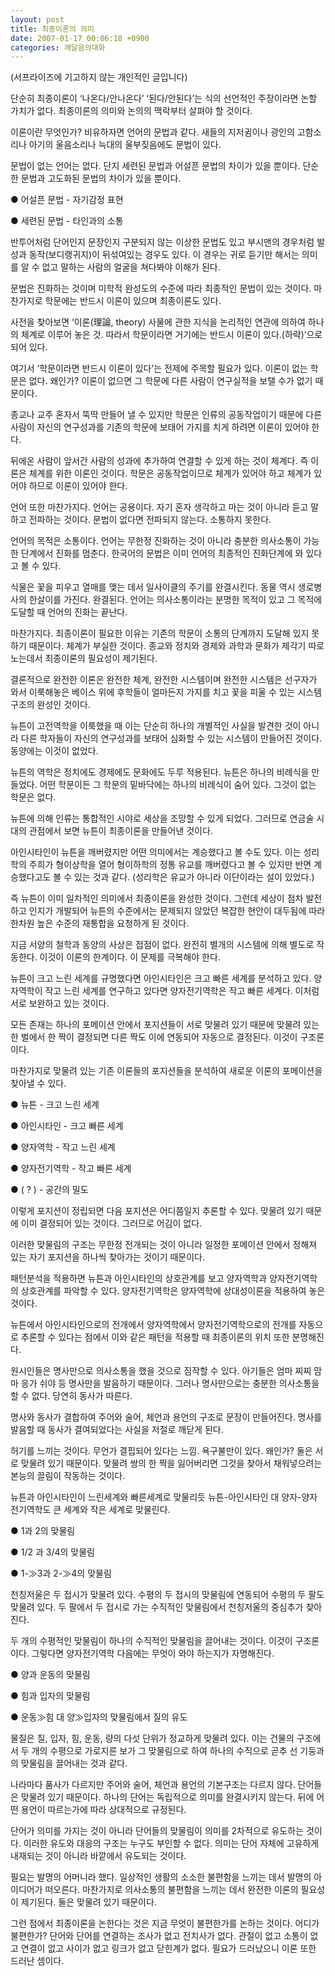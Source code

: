```yaml
---
layout: post
title: 최종이론의 의미
date: 2007-01-17 00:06:18 +0900
categories: 깨달음의대화
---
```

(서프라이즈에 기고하지 않는 개인적인 글입니다)
  

  
단순히 최종이론이 ‘나온다/안나온다’ ‘된다/안된다’는 식의 선언적인 주장이라면 논할 가치가 없다. 최종이론의 의미와 논의의 맥락부터 살펴야 할 것이다. 
  

  
이론이란 무엇인가? 비유하자면 언어의 문법과 같다. 새들의 지저귐이나 광인의 고함소리나 아기의 울음소리나 늑대의 울부짖음에도 문법이 있다. 
  

  
문법이 없는 언어는 없다. 단지 세련된 문법과 어설픈 문법의 차이가 있을 뿐이다. 단순한 문법과 고도화된 문법의 차이가 있을 뿐이다. 
  

  
● 어설픈 문법 - 자기감정 표현
  
● 세련된 문법 - 타인과의 소통
  

  
반투어처럼 단어인지 문장인지 구분되지 않는 이상한 문법도 있고 부시맨의 경우처럼 발성과 동작(보디랭귀지)이 뒤섞여있는 경우도 있다. 이 경우는 귀로 듣기만 해서는 의미를 알 수 없고 말하는 사람의 얼굴을 쳐다봐야 이해가 된다. 
  

  
문법은 진화하는 것이며 미학적 완성도의 수준에 따라 최종적인 문법이 있는 것이다. 마찬가지로 학문에는 반드시 이론이 있으며 최종이론도 있다. 
  

  
사전을 찾아보면 ‘이론(理論, theory) 사물에 관한 지식을 논리적인 연관에 의하여 하나의 체계로 이루어 놓은 것. 따라서 학문이라면 거기에는 반드시 이론이 있다.(하략)’으로 되어 있다.
  

  
여기서 ‘학문이라면 반드시 이론이 있다’는 전제에 주목할 필요가 있다. 이론이 없는 학문은 없다. 왜인가? 이론이 없으면 그 학문에 다른 사람이 연구실적을 보탤 수가 없기 때문이다. 
  

  
종교나 교주 혼자서 뚝딱 만들어 낼 수 있지만 학문은 인류의 공동작업이기 때문에 다른 사람이 자신의 연구성과를 기존의 학문에 보태어 가지를 치게 하려면 이론이 있어야 한다. 
  

  
뒤에온 사람이 앞서간 사람의 성과에 추가하여 연결할 수 있게 하는 것이 체계다. 즉 이론은 체계를 위한 이론인 것이다. 학문은 공동작업이므로 체계가 있어야 하고 체계가 있어야 하므로 이론이 있어야 한다. 
  

  
언어 또한 마찬가지다. 언어는 공용이다. 자기 혼자 생각하고 마는 것이 아니라 듣고 말하고 전파하는 것이다. 문법이 없다면 전파되지 않는다. 소통하지 못한다. 
  

  
언어의 목적은 소통이다. 언어는 무한정 진화하는 것이 아니라 충분한 의사소통이 가능한 단계에서 진화를 멈춘다. 한국어의 문법은 이미 언어의 최종적인 진화단계에 와 있다고 볼 수 있다. 
  

  
식물은 꽃을 피우고 열매를 맺는 데서 일사이클의 주기를 완결시킨다. 동물 역시 생로병사의 한살이를 가진다. 완결된다. 언어는 의사소통이라는 분명한 목적이 있고 그 목적에 도달할 때 언어의 진화는 끝난다.
  

  
마찬가지다. 최종이론이 필요한 이유는 기존의 학문이 소통의 단계까지 도달해 있지 못하기 때문이다. 체계가 부실한 것이다. 종교와 정치와 경제와 과학과 문화가 제각기 따로 노는데서 최종이론의 필요성이 제기된다. 
  

  
결론적으로 완전한 이론은 완전한 체계, 완전한 시스템이며 완전한 시스템은 선구자가 와서 이룩해놓은 베이스 위에 후학들이 얼마든지 가지를 치고 꽃을 피울 수 있는 시스템구조의 완성인 것이다. 
  

  
뉴튼이 고전역학을 이룩했을 때 이는 단순히 하나의 개별적인 사실을 발견한 것이 아니라 다른 학자들이 자신의 연구성과를 보태어 심화할 수 있는 시스템이 만들어진 것이다. 동양에는 이것이 없었다. 
  

  
뉴튼의 역학은 정치에도 경제에도 문화에도 두루 적용된다. 뉴튼은 하나의 비례식을 만들었다. 어떤 학문이든 그 학문의 밑바닥에는 하나의 비례식이 숨어 있다. 그것이 없는 학문은 없다. 
  

  
뉴튼에 의해 인류는 통합적인 시야로 세상을 조망할 수 있게 되었다. 그러므로 연금술 시대의 관점에서 보면 뉴튼이 최종이론을 만들어낸 것이다. 
  

  
아인시타인이 뉴튼을 깨버렸지만 어떤 의미에서는 계승했다고 볼 수도 있다. 이는 성리학의 주희가 형이상학을 열어 형이하학의 정통 유교를 깨버렸다고 볼 수 있지만 반면 계승했다고도 볼 수 있는 것과 같다. (성리학은 유교가 아니라 이단이라는 설이 있었다.)
  

  
즉 뉴튼이 이미 일차적인 의미에서 최종이론을 완성한 것이다. 그런데 세상이 점차 발전하고 인지가 개발되어 뉴튼의 수준에서는 문제되지 않았던 복잡한 현안이 대두됨에 따라 한차원 높은 수준의 재통합을 요청하게 된 것이다. 
  

  
지금 서양의 철학과 동양의 사상은 접점이 없다. 완전히 별개의 시스템에 의해 별도로 작동한다. 이것이 이론의 한계이다. 이 문제를 극복해야 한다. 
  

  
뉴튼이 크고 느린 세계를 규명했다면 아인시타인은 크고 빠른 세계를 분석하고 있다. 양자역학이 작고 느린 세계를 연구하고 있다면 양자전기역학은 작고 빠른 세계다. 이처럼 서로 보완하고 있는 것이다. 
  

  
모든 존재는 하나의 포메이션 안에서 포지션들이 서로 맞물려 있기 때문에 맞물려 있는 한 벌에서 한 짝이 결정되면 다른 짝도 이에 연동되어 자동으로 결정된다. 이것이 구조론이다. 
  

  
마찬가지로 맞물려 있는 기존 이론들의 포지션들을 분석하여 새로운 이론의 포메이션을 찾아낼 수 있다. 
  

  
● 뉴튼 - 크고 느린 세계
  
● 아인시타인 - 크고 빠른 세계
  
● 양자역학 - 작고 느린 세계
  
● 양자전기역학 - 작고 빠른 세계 
  
● ( ? ) - 공간의 밀도
  

  
이렇게 포지션이 정립되면 다음 포지션은 어디쯤일지 추론할 수 있다. 맞물려 있기 때문에 이미 결정되어 있는 것이다. 그러므로 어김이 없다. 
  

  
이러한 맞물림의 구조는 무한정 전개되는 것이 아니라 일정한 포메이션 안에서 정해져 있는 자기 포지션을 하나씩 찾아가는 것이기 때문이다. 
  

  
패턴분석을 적용하면 뉴튼과 아인시타인의 상호관계를 보고 양자역학과 양자전기역학의 상호관계를 파악할 수 있다. 양자전기역학은 양자역학에 상대성이론을 적용하여 놓은 것이다. 
  

  
뉴튼에서 아인시타인으로의 전개에서 양자역학에서 양자전기역학으로의 전개를 자동으로 추론할 수 있다는 점에서 이와 같은 패턴을 적용할 때 최종이론의 위치 또한 분명해진다. 
  

  
원시인들은 명사만으로 의사소통을 했을 것으로 짐작할 수 있다. 아기들은 엄마 찌찌 맘마 응가 쉬야 등 명사만을 발음하기 때문이다. 그러나 명사만으로는 충분한 의사소통을 할 수 없다. 당연히 동사가 따른다. 
  

  
명사와 동사가 결합하여 주어와 술어, 체언과 용언의 구조로 문장이 만들어진다. 명사를 발음할 때 동사가 결여되었다는 사실을 저절로 깨닫게 된다. 
  

  
허기를 느끼는 것이다. 무언가 결핍되어 있다는 느낌. 욕구불만이 있다. 왜인가? 둘은 서로 맞물려 있기 때문이다. 맞물려 쌍의 한 짝을 잃어버리면 그것을 찾아서 채워넣으려는 본능의 끌림이 작동하는 것이다.
  

  
뉴튼과 아인시타인이 느린세계와 빠른세계로 맞물리듯 뉴튼-아인시타인 대 양자-양자전기역학도 큰 세계와 작은 세계로 맞물린다. 
  

  
● 1과 2의 맞물림
  
● 1/2 과 3/4의 맞물림
  
● 1-≫3과 2-≫4의 맞물림
  

  
천칭저울은 두 접시가 맞물려 있다. 수평의 두 접시의 맞물림에 연동되어 수평의 두 팔도 맞물려 있다. 두 팔에서 두 접시로 가는 수직적인 맞물림에서 천칭저울의 중심추가 찾아진다. 
  

  
두 개의 수평적인 맞물림이 하나의 수직적인 맞물림을 끌어내는 것이다. 이것이 구조론이다. 그렇다면 양자전기역학 다음에는 무엇이 와야 하는지가 자명해진다. 
  

  
● 양과 운동의 맞물림
  
● 힘과 입자의 맞물림
  
● 운동≫힘 대 양≫입자의 맞물림에서 질의 유도
  

  
물질은 질, 입자, 힘, 운동, 량의 다섯 단위가 정교하게 맞물려 있다. 이는 건물의 구조에서 두 개의 수평으로 가로지른 보가 그 맞물림으로 하여 하나의 수직으로 곧추 선 기둥과의 맞물림을 끌어내는 것과 같다. 
  

  

  
나라마다 품사가 다르지만 주어와 술어, 체언과 용언의 기본구조는 다르지 않다. 단어들은 맞물려 있기 때문이다. 하나의 단어는 독립적으로 의미를 완결시키지 않는다. 뒤에 어떤 용언이 따르는가에 따라 상대적으로 규정된다. 
  

  
단어가 의미를 가지는 것이 아니라 단어들의 맞물림이 의미를 2차적으로 유도하는 것이다. 이러한 유도와 대응의 구조는 누구도 부인할 수 없다. 의미는 단어 자체에 고유하게 내재되는 것이 아니라 바깥에서 유도되는 것이다. 
  

  
필요는 발명의 어머니라 했다. 일상적인 생활의 소소한 불편함을 느끼는 데서 발명의 아이디어가 떠오른다. 마찬가지로 의사소통의 불편함을 느끼는 데서 완전한 이론의 필요성이 제기된다. 둘은 맞물려 있기 때문이다. 
  

  
그런 점에서 최종이론을 논한다는 것은 지금 무엇이 불편한가를 논하는 것이다. 어디가 불편한가? 단어와 단어를 연결하는 조사가 없고 전치사가 없다. 관절이 없고 소통이 없고 연결이 없고 사이가 없고 링크가 없고 닫힌계가 없다. 필요가 드러났으니 이론 또한 드러난 셈이다.